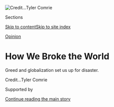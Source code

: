 <div id="app">

<div>

<div>

<div>

</div>

<div data-aria-hidden="false">

<div id="site-content" role="main">

<div>

<div class="css-1aor85t" style="opacity:0.000000001;z-index:-1;visibility:hidden">

<div class="css-1hqnpie">

<div class="css-epjblv">

<span class="css-17xtcya">[Sunday
Review](/section/opinion/sunday)</span><span class="css-x15j1o">|</span><span class="css-fwqvlz">How
We Broke the World</span>

</div>

<div class="css-k008qs">

<div class="css-1iwv8en">

<span class="css-18z7m18"></span>

<div>

</div>

</div>

<span class="css-1n6z4y">https://nyti.ms/2BcnC0x</span>

<div class="css-1705lsu">

<div class="css-4xjgmj">

<div class="css-4skfbu" role="toolbar" data-aria-label="Social Media Share buttons, Save button, and Comments Panel with current comment count" data-testid="share-tools">

  - 
  - 
  - 
  - 
    
    <div class="css-6n7j50">
    
    </div>

  - 
  - 

</div>

</div>

</div>

</div>

</div>

</div>

<div id="NYT_TOP_BANNER_REGION" class="css-11qgg8s">

</div>

<div id="fullBleedHeaderContent">

<div class="css-1mre5cn">

![<span class="css-cnj6d5 e1z0qqy90" itemprop="copyrightHolder"><span class="css-1ly73wi e1tej78p0">Credit...</span><span><span>Tyler
Comrie</span></span></span>](https://static01.nyt.com/images/2020/05/31/opinion/sunday/31friedman-top/31friedman-top-articleLarge.jpg?quality=75&auto=webp&disable=upscale)

</div>

<div class="css-hy7cq4">

<div class="css-6cn7ki">

<div class="NYTAppHideMasthead css-1bcu9v6 e1suatyy0">

<div class="section css-1o1qe8k e1suatyy2">

<div class="css-cu5p7t er09x8g0">

<div class="css-6n7j50">

</div>

<span class="css-1dv1kvn">Sections</span>

[Skip to content](#site-content)[Skip to site index](#site-index)

</div>

<div class="css-10698na e1huz5gh0">

</div>

</div>

</div>

[Opinion](/section/opinion)

<div class="css-1sojcmr ehdk2mb0">

# How We Broke the World

</div>

Greed and globalization set us up for disaster.

</div>

</div>

<div class="css-nwzfg5 e1gnum310">

<span class="css-1f9pvn2 sunday"></span><span class="css-cnj6d5 e1z0qqy90" itemprop="copyrightHolder"><span class="css-1ly73wi e1tej78p0">Credit...</span><span><span>Tyler
Comrie</span></span></span>

</div>

<div id="sponsor-wrapper" class="css-1hyfx7x">

<div id="sponsor-slug" class="css-19vbshk">

Supported by

</div>

[Continue reading the main story](#after-sponsor)

<div id="sponsor" class="ad sponsor-wrapper" style="text-align:center;height:100%;display:block">

</div>

<div id="after-sponsor">

</div>

</div>

<div class="css-1wx1auc e1gnum311">

<div class="css-18e8msd">

<div class="css-vp77d3 epjyd6m0">

<div class="css-1p10dcb ey68jwv0" data-aria-hidden="true">

[![Thomas L.
Friedman](https://static01.nyt.com/images/2018/04/02/opinion/thomas-l-friedman/thomas-l-friedman-thumbLarge.png
"Thomas L. Friedman")](https://www.nytimes.com/by/thomas-l-friedman)

</div>

<div class="css-1baulvz">

By [<span class="css-1baulvz last-byline" itemprop="name">Thomas L.
Friedman</span>](https://www.nytimes.com/by/thomas-l-friedman)

<div class="css-8atqhb">

Opinion Columnist

</div>

</div>

</div>

  - May 30, 2020

  - 
    
    <div class="css-4xjgmj">
    
    <div class="css-pvvomx" role="toolbar" data-aria-label="Social Media Share buttons, Save button, and Comments Panel with current comment count" data-testid="share-tools">
    
      - 
      - 
      - 
      - 
        
        <div class="css-6n7j50">
        
        </div>
    
      - 
      - 
    
    </div>
    
    </div>

</div>

</div>

</div>

<div class="section meteredContent css-1r7ky0e" name="articleBody" itemprop="articleBody">

<div class="css-1fanzo5 StoryBodyCompanionColumn">

<div class="css-53u6y8">

If recent weeks have shown us anything, it’s that the world is not just
flat. It’s fragile.

And we’re the ones who made it that way with our own hands. Just look
around. Over the past 20 years, we’ve been steadily removing man-made
and natural buffers, redundancies, regulations and norms that provide
resilience and protection when big systems — be they ecological,
geopolitical or financial — get stressed. We’ve been recklessly removing
these buffers out of an obsession with short-term efficiency and growth,
or without thinking at all.

At the same time, we’ve been behaving in extreme ways — pushing against,
and breaching, common-sense political, financial and planetary
boundaries.

And, all the while, we’ve taken the world technologically from connected
to interconnected to interdependent — by removing more friction and
installing more grease in global markets, telecommunications systems,
the internet and travel. In doing so, we’ve made globalization faster,
deeper, cheaper and tighter than ever before. Who knew that there were
regular direct flights from Wuhan, China, to America?

Put all three of these trends together and what you have is a world more
easily prone to shocks and extreme behaviors — but with fewer buffers to
cushion those shocks — and many more networked companies and people to
convey them globally.

</div>

</div>

<div class="css-1fanzo5 StoryBodyCompanionColumn">

<div class="css-53u6y8">

This, of course, was revealed clearly in the latest world-spanning
crisis — the
[coronavirus](https://www.nytimes.com/2020/06/01/health/coronavirus-mysteries.html)
pandemic. But this trend of more frequent destabilizing crises has been
building over the past 20 years: 9/11, the Great Recession of 2008,
Covid-19 and climate change. Pandemics are no longer just biological —
they are now geopolitical, financial and atmospheric, too. And we will
suffer increasing consequences unless **** we start behaving differently
and treating Mother Earth differently.

Note the pattern: Before each crisis I mentioned, we first experienced
what could be called a “mild” heart attack, alerting us that we had gone
to extremes and stripped away buffers that had protected us from
catastrophic failure. In each case, though, we did not take that warning
seriously enough — and in each case the result was a full global
coronary.

“We created globalized networks because they could make us more
efficient and productive and our lives more convenient,” explained
Gautam Mukunda, the author of “Indispensable: When Leaders Really
Matter.” “But when you steadily remove their buffers, backup capacities
and surge protectors in pursuit of short-term efficiency or just greed,
you ensure that these systems are not only less resistant to shocks, but
that we spread those shocks everywhere.”

</div>

</div>

<div class="css-79elbk" data-testid="photoviewer-wrapper">

<div class="css-z3e15g" data-testid="photoviewer-wrapper-hidden">

</div>

<div class="css-1a48zt4 ehw59r15" data-testid="photoviewer-children">

![<span class="css-16f3y1r e13ogyst0" data-aria-hidden="true">The
collapse of the south tower of the World Trade Center on Sept. 11,
2001.</span><span class="css-cnj6d5 e1z0qqy90" itemprop="copyrightHolder"><span class="css-1ly73wi e1tej78p0">Credit...</span><span>Susan
Meiselas/Magnum
Photos</span></span>](https://static01.nyt.com/images/2020/05/31/opinion/29friedman1/29friedman1-articleLarge.jpg?quality=75&auto=webp&disable=upscale)

</div>

</div>

<div class="css-1fanzo5 StoryBodyCompanionColumn">

<div class="css-53u6y8">

### Sept. 11, 2001

Let’s start with 9/11. You could view Al Qaeda and its leader, Osama bin
Laden, as political pathogens that emerged out of the Middle East after
1979. “Islam lost its brakes in 1979” — its resistance to extremism was
badly compromised — said Mamoun Fandy, an expert on Arab politics.

</div>

</div>

<div class="css-1fanzo5 StoryBodyCompanionColumn">

<div class="css-53u6y8">

That was the year that Saudi Arabia lurched backward, after Islamist
extremists took over the Grand Mosque in Mecca and an Islamic revolution
in Iran brought Ayatollah Ruhollah Khomeini to power. Those events set
up a competition between Shiite Iran and Sunni Saudi Arabia over who was
the real leader of the Muslim world. That battle coincided with a surge
in oil prices that gave both fundamentalist regimes the resources to
propagate their brands of puritanical Islam, through mosques and
schools, across the globe.

In doing so, they together weakened any emerging trends toward religious
and political pluralism — and strengthened austere fundamentalism and
its violent fringes.

Remember: The Muslim world was probably at its most influential,
culturally, scientifically and economically, in the Middle Ages, when it
was a rich and diverse polyculture in Moorish Spain.

Diverse ecosystems, in nature and in politics, are always more resilient
than monocultures. Monocultures in agriculture are enormously
susceptible to disease — one virus or germ can wipe out an entire crop.
Monocultures in politics are enormously susceptible to diseased ideas.

Thanks to Iran and Saudi Arabia, the Arab-Muslim world became much more
of a monoculture after 1979. And the idea that violent Islamist jihadism
would be the engine of Islam’s revival — and that purging the region of
foreign influences, particularly American, was its necessary first step
— gained much wider currency.

This ideological pathogen spread — through mosques, cassette tapes and
then the internet — to Pakistan, North Africa, Europe, India and
Indonesia.

The warning bell that this idea could destabilize even America rang ****
on Feb. 26, 1993, at 12:18 p.m., when a rental van packed with
explosives blew up in the parking garage below the 1 World Trade Center
building in Manhattan. The bomb failed to bring down the building as
intended, but it badly damaged the main structure, killing six people
and injuring more than 1,000.

</div>

</div>

<div class="css-1fanzo5 StoryBodyCompanionColumn">

<div class="css-53u6y8">

The mastermind of the attack, Ramzi Ahmed Yousef, a Pakistani, later
told F.B.I. agents that his only regret was that the 110-story tower did
not collapse into its twin and kill thousands.

What happened next we all know: The direct hits on both twin towers on
Sept. 11, 2001, which set off a global economic and geopolitical crisis
that ended with the United States spending several trillion dollars
trying to immunize America against violent Islamic extremism — via a
massive government-directed surveillance system, renditions and airport
metal detectors — and by invading the Middle East.

The United States and its allies toppled the dictators in Iraq and
Afghanistan, hoping to stimulate more political pluralism, gender
pluralism and religious and educational pluralism — antibodies to
fanaticism and authoritarianism. Unfortunately, we didn’t really know
how to do this in such distant lands, and we botched it; the natural
pluralistic antibodies in the region also proved to be weak.

Either way — as in biology, so, too, in geopolitics — the virus of Al
Qaeda mutated, picking up new elements from its hosts in Iraq and
Afghanistan. As a result, violent Islamic extremism became even more
virulent, thanks to subtle changes in its genome that transformed it
into ISIS, or the Islamic State.

This emergence of ISIS, and parallel mutations in the Taliban, forced
the United States to remain in the area to just manage the outbreaks,
but nothing more.

</div>

</div>

<div class="css-79elbk" data-testid="photoviewer-wrapper">

<div class="css-z3e15g" data-testid="photoviewer-wrapper-hidden">

</div>

<div class="css-1a48zt4 ehw59r15" data-testid="photoviewer-children">

<div class="css-1xdhyk6 erfvjey0">

<span class="css-1ly73wi e1tej78p0">Image</span>

<div class="css-zjzyr8">

<div data-testid="lazyimage-container" style="height:257.77777777777777px">

</div>

</div>

</div>

<span class="css-16f3y1r e13ogyst0" data-aria-hidden="true">Traders on
the floor of the New York Stock Exchange in
2008.</span><span class="css-cnj6d5 e1z0qqy90" itemprop="copyrightHolder"><span class="css-1ly73wi e1tej78p0">Credit...</span><span>Mario
Tama/Getty Images</span></span>

</div>

</div>

<div class="css-1fanzo5 StoryBodyCompanionColumn">

<div class="css-53u6y8">

### The Great Recession

The 2008 global banking crisis played out in similar ways. The warning
was delivered by a virus known by the initials LTCM — Long-Term Capital
Management.

</div>

</div>

<div class="css-1fanzo5 StoryBodyCompanionColumn">

<div class="css-53u6y8">

LTCM was a hedge fund set up in 1994 by the investment banker John
Meriweather, who assembled a team of mathematicians, industry veterans
and two Nobel Prize winners. The fund used mathematical models to
predict prices and tons of leverage to amplify its founding capital of
$1.25 billion to make massive, and massively profitable, arbitrage bets.

It all worked — until it didn’t.

“In August 1998,” [recalled Business
Insider](https://www.businessinsider.com/the-fall-of-long-term-capital-management-2014-7),
“Russia defaulted on its debt. Three days later, markets all over the
world started sinking. Investors began pulling out left and right. Swap
spreads were at unbelievable levels. Everything was plummeting. In one
day, Long-Term lost $553 million, 15 percent of its capital. In one
month it lost almost $2 billion.”

Hedge funds lose money all the time, default and go extinct. But LTCM
was different.

The firm had leveraged its bets with so much capital from so many
different big global banks — with no trading transparency, so none of
its counterparties had a picture of LTCM’s total exposure — that if it
were allowed to go bankrupt and default, it would have exacted huge
losses on dozens of investments houses and banks on Wall Street and
abroad.

More than $1 trillion was at risk. It took a $3.65 billion bailout
package from the Federal Reserve to create herd immunity from LTCM for
the Wall Street bulls.

The crisis was contained and the lesson was clear: Don’t let anyone make
such big, and in some ways extreme, bets with such tremendous leverage
in a global banking system where there is no transparency as to how much
a single player has borrowed from many different sources.

A decade later, the lesson was forgotten, and we got the full financial
disaster of 2008.

This time we were all in the casino. There were four main financial
vehicles (that became financial pathogens) that interacted to create the
global crisis of 2008. They were called subprime mortgages, adjustable
rate mortgages (ARMs), commercial mortgage-backed securities (C.M.B.S.)
and collateralized debt obligations (C.D.O.s).

Banks and less-regulated financial institutions engaged in extremely
reckless subprime and adjustable rate mortgage lending, and then they
and others bundled these mortgages into mortgage-backed securities.
Meanwhile, rating agencies classified these bonds as much less risky
than they really were.

</div>

</div>

<div class="css-1fanzo5 StoryBodyCompanionColumn">

<div class="css-53u6y8">

The whole system depended on housing prices endlessly rising. When the
housing bubble burst — and many homeowners could not pay their mortgages
— the financial contagion infected huge numbers of global banks and
insurance companies, not to mention millions of mom-and-pops.

We had breached the boundaries of financial common sense. With the
world’s financial system more hyper-connected and leveraged than ever,
only huge bailouts by central banks prevented a full-on economic
pandemic and depression caused by failing commercial banks and stock
markets.

In 2010, we tried to immunize the banking system against a repeat with
the Dodd-Frank Wall Street Reform and Consumer Protection Act in America
and with the Basel III new capital and liquidity standards adopted by
banking systems around the world. But ever since then, and particularly
under the Trump administration, financial services companies have been
lobbying, often successfully, to weaken these buffers, threatening a new
financial contagion down the road.

This one could be even more dangerous because computerized trading now
makes up more than half of stock trading volume globally. These traders
use algorithms and computer networks that process data at a thousandth
or millionth of a second to buy and sell stocks, bonds or commodities.

Alas, there is no herd immunity to greed.

</div>

</div>

<div class="css-79elbk" data-testid="photoviewer-wrapper">

<div class="css-z3e15g" data-testid="photoviewer-wrapper-hidden">

</div>

<div class="css-1a48zt4 ehw59r15" data-testid="photoviewer-children">

<div class="css-1xdhyk6 erfvjey0">

<span class="css-1ly73wi e1tej78p0">Image</span>

<div class="css-zjzyr8">

<div data-testid="lazyimage-container" style="height:257.77777777777777px">

</div>

</div>

</div>

<span class="css-16f3y1r e13ogyst0" data-aria-hidden="true">Doctors and
nurses with a Covid-19 patient at Elmhurst Hospital in
Queens.</span><span class="css-cnj6d5 e1z0qqy90" itemprop="copyrightHolder"><span class="css-1ly73wi e1tej78p0">Credit...</span><span>Erin
Schaff/The New York Times</span></span>

</div>

</div>

<div class="css-1fanzo5 StoryBodyCompanionColumn">

<div class="css-53u6y8">

### Covid-19

I don’t think that I need to spend much time on the Covid-19 pandemic,
except to say that the warning sign was also there. It appeared in late
2002 in the Guangdong province of southern China. It was a viral
respiratory illness caused by a coronavirus — SARS-CoV — known for short
as SARS.

As the Centers for Disease Control and Prevention [website
notes](https://www.cdc.gov/sars/about/fs-sars.html), “Over the next few
months, the illness spread to more than two dozen countries in North
America, South America, Europe, and Asia” before it was contained. More
than 8,000 people worldwide became sick, including close to 800 who
died. The United States had eight confirmed cases of infection and no
deaths.

</div>

</div>

<div class="css-1fanzo5 StoryBodyCompanionColumn">

<div class="css-53u6y8">

The coronavirus that caused SARS was hosted by bats and palm civets. It
jumped to humans because we had been pushing and pushing high-density
urban population centers more deeply into wilderness areas, destroying
that natural buffer and replacing it with monoculture crops and
concrete.

When you simultaneously accelerate development in ways that destroy more
and more natural habitats and then hunt for more wildlife there, “the
natural balance of species collapses due to loss of top predators and
other iconic species, leading to an abundance of more generalized
species adapted to live in human-dominated habitats,” Johan Rockstrom,
the chief scientist at Conservation International, explained to me.

These include rats, bats, palm civets and some primates, which together
host a majority of all known viruses that can be passed on to humans.
And when these animals are then hunted, trapped and taken to markets —
in particular in China, Central Africa and Vietnam, where they are sold
for food, traditional medicine, potions and pets — they endanger humans,
who did not evolve with these viruses.

SARS jumped from mainland China to Hong Kong in February 2003, when a
visiting professor, Dr. Liu Jianlun, who unknowingly had SARS, checked
into Room 911 at Hong Kong’s Metropole Hotel.

Yup, Room 9-1-1. I am not making that up.

“By the time he checked out,” The Washington Post
[reported](https://www.washingtonpost.com/archive/politics/2003/05/20/sars-signals-missed-in-hong-kong/50ff4807-4862-4229-8bbd-ec5932b5c896/),
“Liu had spread a deadly virus directly to at least eight guests. They
would unknowingly take it with them to Singapore, Toronto, Hong Kong and
Hanoi, where the virus would continue to spread. Of more than 7,700
cases of severe acute respiratory syndrome tallied so far worldwide, the
World Health Organization estimates that more than 4,000 can be traced
to Liu’s stay on the ninth floor of the Metropole Hotel.”

It is important to note, though, that SARS was contained by July 2003
before becoming a full-fledged pandemic — thanks in large part to rapid
quarantines and tight global cooperation among public health authorities
in many countries. Collaborative multinational governance proved to be a
good buffer.

Alas, that was then. The latest coronavirus is aptly named SARS-CoV-2 —
with emphasis on the number 2. We don’t yet know for sure where this
coronavirus that causes the disease Covid-19 came from, but it is widely
suspected to have jumped to a human from a wild animal, maybe a bat, in
Wuhan, China. Similar jumps are bound to happen more and more as we keep
stripping away nature’s natural biodiversity and buffers.

</div>

</div>

<div class="css-1fanzo5 StoryBodyCompanionColumn">

<div class="css-53u6y8">

“The more simplified and less diverse ecological systems become,
especially in huge and ever-expanding urban areas, the more we will
become the targets of these emerging pests, unbuffered by the vast array
of other species in a healthy ecosystem,” explained Russ Mittermeier,
the head of [Global Wildlife
Conservation](https://www.globalwildlife.org/blog/coronaviruses-and-the-human-meat-market/)
and one of the world’s top experts on primates.

What we know for sure, though, is that some five months after this
coronavirus jumped into a human in Wuhan, more than 100,000 Americans
were dead and more than 40 million unemployed.

While the coronavirus arrived in the U.S. via both Europe and Asia, most
Americans probably don’t realize just how easy it was for this pathogen
to get here. From December through March, when the pandemic was
launching, there were some 3,200 flights from China to major U.S.
cities, according to a [study by ABC
News](https://abcnews.go.com/Health/disaster-motion-flights-coronavirus-ravaged-countries-landed-us/story?id=70025470).
Among those were 50 direct flights from Wuhan. From Wuhan\! How many
Americans had even heard of Wuhan?

The vastly expanded global network of planes, trains and ships, combined
with far too few buffers of global cooperation and governance, combined
with the fact that there are almost eight billion people on the planet
today (compared with 1.8 billion when the 1918 flu pandemic hit),
enabled this coronavirus to spread globally in the blink of an eye.

</div>

</div>

<div class="css-79elbk" data-testid="photoviewer-wrapper">

<div class="css-z3e15g" data-testid="photoviewer-wrapper-hidden">

</div>

<div class="css-1a48zt4 ehw59r15" data-testid="photoviewer-children">

<div class="css-1xdhyk6 erfvjey0">

<span class="css-1ly73wi e1tej78p0">Image</span>

<div class="css-zjzyr8">

<div data-testid="lazyimage-container" style="height:257.77777777777777px">

</div>

</div>

</div>

<span class="css-16f3y1r e13ogyst0" data-aria-hidden="true">Hurricane
Harvey left Beaumont, Texas, under water in
2017.</span><span class="css-cnj6d5 e1z0qqy90" itemprop="copyrightHolder"><span class="css-1ly73wi e1tej78p0">Credit...</span><span>Alyssa
Schukar for The New York Times</span></span>

</div>

</div>

<div class="css-1fanzo5 StoryBodyCompanionColumn">

<div class="css-53u6y8">

### Climate Catastrophe

You have to be in total denial not to see all of this as one giant
flashing warning signal for our looming — and potentially worst — global
disaster, climate change.

I don’t like the term climate change to describe what’s coming. I much
prefer “[global
weirding](https://www.thenewhumanitarian.org/news/2009/02/05),” because
the weather getting weird is what is actually happening. The frequency,
intensity and cost of extreme weather events all increase. The wets get
wetter, the hots get hotter, the dry periods get drier, the snows get
heavier, the hurricanes get stronger.

</div>

</div>

<div class="css-1fanzo5 StoryBodyCompanionColumn">

<div class="css-53u6y8">

Weather is too complex to attribute any single event to climate change,
but the fact that [extreme weather
events](https://www.c2es.org/content/extreme-weather-and-climate-change/)
are becoming more frequent and more expensive — especially in a world of
crowded cities like Houston and New Orleans — is indisputable.

The wise thing would be for us to get busy preserving all of the
ecological buffers that nature endowed us with, so we could manage what
are now the unavoidable effects of climate change and focus on avoiding
what would be unmanageable consequences.

Because, unlike biological pandemics like Covid-19, climate change does
not “peak.” Once we deforest the Amazon or melt the Greenland ice sheet,
it’s gone — and we will have to live with whatever extreme weather that
unleashes.

One tiny example: [The Washington Post
noted](https://www.washingtonpost.com/national/michigan-dam-disaster-infrastructure/2020/05/22/26bc380a-9c34-11ea-ac72-3841fcc9b35f_story.html)
that the Edenville Dam that burst in Midland, Mich., this month, forcing
11,000 people out of their homes after unusually heavy spring rains,
“took some residents by surprise, but it didn’t come as such a shock
to hydrologists and civil engineers, who have warned that climate change
and increased runoff from development is putting more pressure on poorly
maintained dams, many of them built — like those in Midland — to
generate power early in the 20th century.”

But unlike the Covid-19 pandemic, we have all the antibodies we need to
both live with and limit climate change. We can have herd immunity if we
just preserve and enhance the buffers that we know give us resilience.
That means reducing CO₂ emissions, protecting forests that store carbon
and filter water and the ecosystems and species diversity that keep them
healthy, protecting mangroves that buffer storm surges and, more
generally, coordinating global governmental responses that set goals and
limits and monitor performance.

As I look back over the last 20 years, what all four of these global
calamities have in common is that they are all “black elephants,” a term
coined by the environmentalist Adam Sweidan. A black elephant is a cross
between “a black swan” — an unlikely, unexpected event with enormous
ramifications — and the “elephant in the room” — a looming disaster that
is visible to everyone, yet no one wants to address.

In other words, this journey I have taken you on may sound rather
mechanistic and inevitable. It was not. It was all about different
choices, and different values, that humans and their leaders brought to
bear at different times in our globalizing age — or didn’t.

</div>

</div>

<div class="css-1fanzo5 StoryBodyCompanionColumn">

<div class="css-53u6y8">

Technically speaking, globalization is inevitable. How we shape it is
not.

Or, as Nick Hanauer, the venture capitalist and political economist,
remarked to me the other day: “Pathogens are inevitable, but that they
turn into pandemics is not.’’

We decided to remove buffers in the name of efficiency; we decided to
let capitalism run wild and shrink our government’s capacities when we
needed them most; we decided not to cooperate with one another in a
pandemic; we decided to deforest the Amazon; we decided to invade
pristine ecosystems and hunt their wildlife. Facebook decided not to
restrict any of President Trump’s incendiary posts; Twitter did. And too
many Muslim clerics decided to let the past bury the future, not the
future bury the past.

That’s the uber lesson here: As the world gets more deeply intertwined,
everyone’s behavior — the values that each of us bring to this
interdependent world — matters more than ever. And, therefore, so does
the “Golden Rule.” It’s never been more important.

Do unto others as you wish them to do unto you, because more people in
more places in more ways on more days can now do unto you and you unto
them like never before.

*The Times is committed to publishing* [*a diversity of
letters*](https://www.nytimes.com/2019/01/31/opinion/letters/letters-to-editor-new-york-times-women.html)
*to the editor. We’d like to hear what you think about this or any of
our articles. Here are some*
[*tips*](https://help.nytimes.com/hc/en-us/articles/115014925288-How-to-submit-a-letter-to-the-editor)*.
And here’s our email:*
[*letters@nytimes.com*](mailto:letters@nytimes.com)*.*

*Follow The New York Times Opinion section on*
[*Facebook*](https://www.facebook.com/nytopinion)*,* [*Twitter
(@NYTopinion)*](http://twitter.com/NYTOpinion) *and*
[*Instagram*](https://www.instagram.com/nytopinion/)*.*

</div>

</div>

</div>

<div>

</div>

<div>

</div>

<div>

</div>

<div>

<div id="bottom-wrapper" class="css-1ede5it">

<div id="bottom-slug" class="css-l9onyx">

Advertisement

</div>

[Continue reading the main story](#after-bottom)

<div id="bottom" class="ad bottom-wrapper" style="text-align:center;height:100%;display:block;min-height:90px">

</div>

<div id="after-bottom">

</div>

</div>

</div>

</div>

</div>

## Site Index

<div>

</div>

## Site Information Navigation

  - [© <span>2020</span> <span>The New York Times
    Company</span>](https://help.nytimes.com/hc/en-us/articles/115014792127-Copyright-notice)

<!-- end list -->

  - [NYTCo](https://www.nytco.com/)
  - [Contact
    Us](https://help.nytimes.com/hc/en-us/articles/115015385887-Contact-Us)
  - [Work with us](https://www.nytco.com/careers/)
  - [Advertise](https://nytmediakit.com/)
  - [T Brand Studio](http://www.tbrandstudio.com/)
  - [Your Ad
    Choices](https://www.nytimes.com/privacy/cookie-policy#how-do-i-manage-trackers)
  - [Privacy](https://www.nytimes.com/privacy)
  - [Terms of
    Service](https://help.nytimes.com/hc/en-us/articles/115014893428-Terms-of-service)
  - [Terms of
    Sale](https://help.nytimes.com/hc/en-us/articles/115014893968-Terms-of-sale)
  - [Site Map](https://spiderbites.nytimes.com)
  - [Help](https://help.nytimes.com/hc/en-us)
  - [Subscriptions](https://www.nytimes.com/subscription?campaignId=37WXW)

</div>

</div>

</div>

</div>
